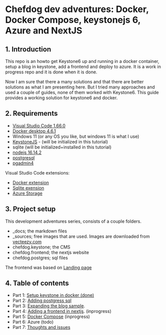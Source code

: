 # Chefdog dev adventures: Docker, Docker Compose, keystonejs 6, Azure and NextJS

## 1. Introduction

This repo is an howto get Keystone6 up and running in a docker container, setup a blog in keystone, add a frontend
and deploy to azure. It is a work in progress repo and it is done when it is done.

Now I am sure that there a many solutions and that there are better solutions as what I am presenting here. But I tried many approaches and used a couple of guides, none of them worked with Keystone6. This guide provides a working solution for keystone6 and docker. 

## 2. Requirements

- [Visual Studio Code 1.66.0](https://code.visualstudio.com/download)
- [Docker desktop 4.6.1](https://www.docker.com/get-started/)
- Windows 11 (or any OS you like, but windows 11 is what I use)
- [KeystoneJS](https://keystonejs.com/docs) -  (will be initialized in this tutorial)
- sqlite (will be initialized+installed in this tutorial)
- [nodejs 16.14.2](https://nodejs.org/en/)
- [postgresql](https://www.enterprisedb.com/downloads/postgres-postgresql-downloads)
- [pgadmin4](https://www.pgadmin.org/)

Visual Studio Code extensions:

- [Docker extension](https://marketplace.visualstudio.com/items?itemName=ms-azuretools.vscode-docker)
- [Sqlite exension](https://marketplace.visualstudio.com/items?itemName=alexcvzz.vscode-sqlite)
- [Azure Storage](https://marketplace.visualstudio.com/items?itemName=ms-azuretools.vscode-azurestorage)

## 3. Project setup

This development adventures series, consists of a couple folders.
- _docs; the markdown files
- _sources; free images that are used. Images are downloaded from [vecteezy.com](https://www.vecteezy.com)
- chefdog.keystone; the CMS
- chefdog.frontend; the nextjs website
- chefdog.postgres; sql files

The frontend was based on [Landing page](https://www.tailwindtoolbox.com/templates/landing-page-demo.php)

## 4. Table of contents

- Part 1: [Setup keystone in docker (done)](/_docs/keystone6-part1.md)
- Part 2: [Adding postgress sql](/_docs/keystone6-part2.md)
- Part 3: [Expanding the blog sample](/_docs/keystone6-part3.md). 
- Part 4: [Adding a frontend in nextjs](/_docs/keystone6-part4.md). (inprogress)
- Part 5: [Docker Compose](/_docs/keystone6-part5.md) (inprogress)
- Part 6: Azure (todo)
- Part 7: [Thoughts and issues](/_docs/keystone6-part7.md) 

